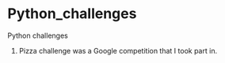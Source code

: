 # Python_challenges
Python challenges
1. Pizza challenge was a Google competition that I took part in.
